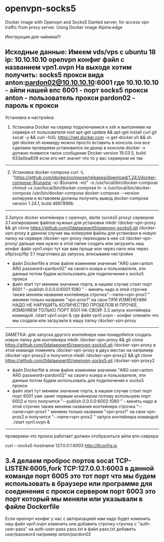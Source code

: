 # openvpn-socks5
Docker image with Openvpn and Socks5 Danted server, for access vpn traffic from proxy server.
Using Docker image Alpine:edge


Инструкция для чайника!!!

Исходные данные:
Имеем vds/vps с ubuntu 18 ip: 10.10.10.10
openvpn конфиг файл с названием vpn1.ovpn
На выходе хотим получить:
socks5 прокси вида
anton:pardon02@10.10.10.10:6001
где
10.10.10.10 - айпи нашей впс
6001 - порт socks5 прокси
anton - пользователь прокси
pardon02 - пароль к прокси
------
Установка и настройка:
1. Установка Docker на сервер
подключаемся к ssh и выполняем на сервере от пользователя root
apt-get update && apt-get install curl git socat -y && curl -fsSL https://get.docker.com -o get-docker.sh && sh get-docker.sh
команду можно просто вставить в консоль она все сделаем
проверяем установился ли докер в консоли
docker -v
должно появится такое сообщение
Docker version 19.03.5, build 633a0ea838
если его нет значит что то у вас сервером не так
------------------
2. Установка docker-compose
curl -L "https://github.com/docker/compose/releases/download/1.24.1/docker-compose-$(uname -s)-$(uname -m)" -o /usr/local/bin/docker-compose
chmod +x /usr/local/bin/docker-compose
ln -s /usr/local/bin/docker-compose /usr/bin/docker-compose
docker-compose --version
копируем и вставляем
должны получить вывод
docker-compose version 1.24.1, build 4667896b
-------------------------
3.Запуск docker контейнера с openvpn, dante (socks5 proxy) сервером
3.1 копирование файлов нужных для установки
mkdir /docker-vpn-proxy && git clone https://github.com/0dataexpert0/openvpn-socks5.git /docker-vpn-proxy
в данном случае мы копируем файлы для установки в новую папку на сервере /docker-vpn-proxy переходим в нее
cd /docker-vpn-proxy/
дальше нам нужно в этой папке создать или загрузить наш конфиг файл vpn1.ovpn
тут как вам проще или  через nano  или через sftp/scp/ftp
3.1 подготовка до запуска, вписываем настройки
- файл Dockerfile 
в этом файле изменяем значения "ARG user=anton ARG password=pardon02"  на своего юзера и пользователя, эти данные потом будем использовать для подключения к socks5 прокси
- файл start 
тут меняем значение порта, в нашем случае стоит порт 6001
"--publish 0.0.0.0:6001:1080 \" - менять надо в этой строчке
также меняем название контейнера
строчка"--name=vpn-prox1 \" меняем только название "vpn-prox1"  на свое
ПРИ ИЗМЕНЕНИИ НАДО НЕ НАРУШИТЬ КОЛИЧЕСТВО ПРОБЕЛОВ И ПРОЧЕЕ, ИЗМЕНЯЕМ ТОЛЬКО ПОРТ 6001 НА СВОЙ!
3.3 запуск контейнера командой
./start vpn1.ovpn &
где файл vpn1.ovpn - конфиг опенвпн что мы создали или загрузили в нашу папку /docker-vpn-proxy
---
ЗАМЕТКА: для запуска другого контейнера нам понадобится
создать новую папку для контейнера
mkdir /docker-vpn-proxy && git clone https://github.com/0dataexpert0/openvpn-socks5.git /docker-vpn-proxy
в этой команде поменять /docker-vpn-proxy в двух местах на например /docker-vpn-proxy2
и получится
mkdir /docker-vpn-proxy2 && git clone https://github.com/0dataexpert0/openvpn-socks5.git /docker-vpn-proxy2
- файл Dockerfile 
в этом файле изменяем значения "ARG user=anton ARG password=pardon02"  на своего юзера и пользователя, эти данные потом будем использовать для подключения к socks5 прокси
- файл start 
тут меняем значение порта, в нашем случае стоит порт порт 6001 уже занят первым конйнером потому используем порт 6002
и того получится
"--publish 0.0.0.0:6002:1080 \" - менять надо в этой строчке
также меняем название контейнера
строчка "--name=vpn-prox1 \" меняем только название "vpn-prox1"  на свое vpn-prox2
и получится
"--name=vpn-prox2 \"
запуск контейнера командой
./start vpn1.ovpn &
---
проверяем что прокси работает
должен отобразиться айпи впн севрера

curl --socks5-hostname 127.0.0.1:6003 http://ifconfig.io

3.4 делаем проброс портов
socat TCP-LISTEN:6005,fork TCP:127.0.0.1:6003
в данной команде порт 6005 это тот порт что мы будем использовать в браузере или программе для соединения с прокси сервером
порт 6003 это порт который мы меняли или указывали в файле Dockerfile
--------
 Если openvpn конфиг у нас с авторизацией
 нам надо будет изменить наш файл vpn1.ovpn
 изменить или добавить строчку строчку с "auth-user-pass"
 на 
auth-user-pass pass.txt
 в файл pass.txt
 добавить 
 user/password
 например
 anton/pardon02
 
